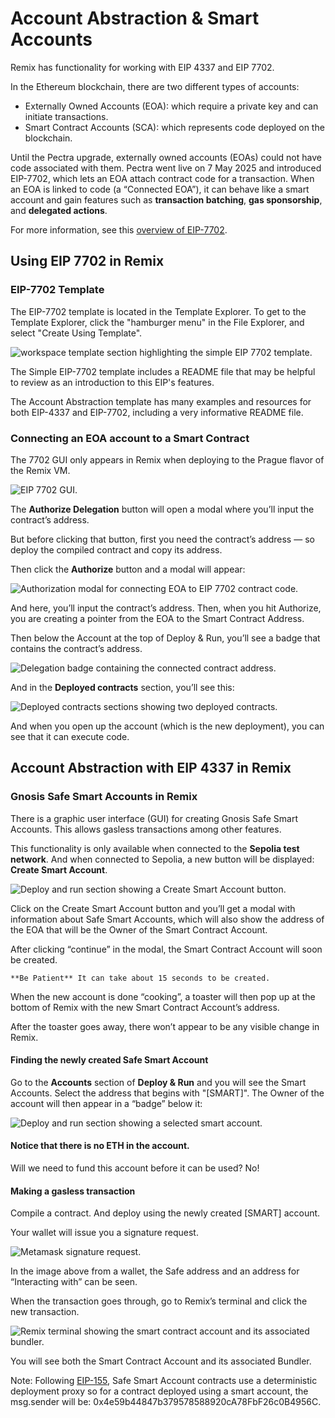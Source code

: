 # Account Abstraction & Smart Accounts

Remix has functionality for working with EIP 4337 and EIP 7702.

In the Ethereum blockchain, there are two different types of accounts:

- Externally Owned Accounts (EOA): which require a private key and can initiate transactions.
- Smart Contract Accounts (SCA): which represents code deployed on the blockchain.

Until the Pectra upgrade, externally owned accounts (EOAs) could not have code associated with them. Pectra went live on 7 May 2025 and introduced EIP-7702, which lets an EOA attach contract code for a transaction. When an EOA is linked to code (a “Connected EOA”), it can behave like a smart account and gain features such as **transaction batching**, **gas sponsorship**, and **delegated actions**.

For more information, see this [overview of EIP-7702](https://eip7702.io).

## Using EIP 7702 in Remix

### EIP-7702 Template

The EIP-7702 template is located in the Template Explorer. To get to the Template Explorer, click the "hamburger menu" in the File Explorer, and select "Create Using Template".

![workspace template section highlighting the simple EIP 7702 template.](images/account-abstraction-7702/a-aa-ws-template-7702.png)

The Simple EIP-7702 template includes a README file that may be helpful to review as an introduction to this EIP's features.

The Account Abstraction template has many examples and resources for both EIP-4337 and EIP-7702, including a very informative README file.

### Connecting an EOA account to a Smart Contract

The 7702 GUI only appears in Remix when deploying to the Prague flavor of the Remix VM.

![EIP 7702 GUI.](images/account-abstraction-7702/a-aa-7702-vm-prague.png)

The **Authorize Delegation** button will open a modal where you’ll input the contract’s address.

But before clicking that button, first you need the contract’s address — so deploy the compiled contract and copy its address.

Then click the **Authorize** button and a modal will appear:

![Authorization modal for connecting EOA to EIP 7702 contract code.](images/account-abstraction-7702/a-aa-7702-modal.png)

And here, you’ll input the contract’s address. Then, when you hit Authorize, you are creating a pointer from the EOA to the Smart Contract Address.

Then below the Account at the top of Deploy & Run, you’ll see a badge that contains the contract’s address.

![Delegation badge containing the connected contract address.](images/account-abstraction-7702/a-aa-connection-badge.png)

And in the **Deployed contracts** section, you’ll see this:

![Deployed contracts sections showing two deployed contracts.](images/account-abstraction-7702/a-aa-deployed-7702.png)

And when you open up the account (which is the new deployment), you can see that it can execute code.

## Account Abstraction with EIP 4337 in Remix

### Gnosis Safe Smart Accounts in Remix

There is a graphic user interface (GUI) for creating Gnosis Safe Smart Accounts. This allows gasless transactions among other features.

This functionality is only available when connected to the **Sepolia test network**.
And when connected to Sepolia, a new button will be displayed: **Create Smart Account**.

![Deploy and run section showing a Create Smart Account button.](images/account-abstraction-7702/a-aa-gsa-create1.png)

Click on the Create Smart Account button and you’ll get a modal with information about Safe Smart Accounts, which will also show the address of the EOA that will be the Owner of the Smart Contract Account.

After clicking “continue” in the modal, the Smart Contract Account will soon be created.

```{note}
**Be Patient** It can take about 15 seconds to be created.

```

When the new account is done “cooking”, a toaster will then pop up at the bottom of Remix with the new Smart Contract Account’s address.

After the toaster goes away, there won’t appear to be any visible change in Remix.

#### Finding the newly created Safe Smart Account

Go to the **Accounts** section of **Deploy & Run** and you will see the Smart Accounts. Select the address that begins with "[SMART]". The Owner of the account will then appear in a “badge” below it:

![Deploy and run section showing a selected smart account.](images/account-abstraction-7702/a-aa-gssa-account-select.png)

#### Notice that there is no ETH in the account.

Will we need to fund this account before it can be used? No!

#### Making a gasless transaction

Compile a contract. And deploy using the newly created [SMART] account.

Your wallet will issue you a signature request.

![Metamask signature request.](images/account-abstraction-7702/a-aa-gssa-sig-request.png)

In the image above from a wallet, the Safe address and an address for “Interacting with” can be seen.

When the transaction goes through, go to Remix’s terminal and click the new transaction.

![Remix terminal showing the smart contract account and its associated bundler.](images/account-abstraction-7702/a-aa-gsa-log.png)

You will see both the Smart Contract Account and its associated Bundler.

Note: Following [EIP-155](https://eips.ethereum.org/EIPS/eip-155), Safe Smart Account contracts use a deterministic deployment proxy so for a contract deployed using a smart account, the msg.sender will be: 0x4e59b44847b379578588920cA78FbF26c0B4956C.
